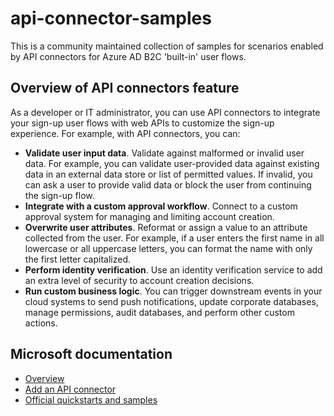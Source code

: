 # api-connector-samples
This is a community maintained collection of samples for scenarios enabled by API connectors for Azure AD B2C 'built-in' user flows.

## Overview of API connectors feature

As a developer or IT administrator, you can use API connectors to integrate your sign-up user flows with web APIs to customize the sign-up experience. For example, with API connectors, you can:

- **Validate user input data**. Validate against malformed or invalid user data. For example, you can validate user-provided data against existing data in an external data store or list of permitted values. If invalid, you can ask a user to provide valid data or block the user from continuing the sign-up flow.
- **Integrate with a custom approval workflow**. Connect to a custom approval system for managing and limiting account creation.
- **Overwrite user attributes**. Reformat or assign a value to an attribute collected from the user. For example, if a user enters the first name in all lowercase or all uppercase letters, you can format the name with only the first letter capitalized. 
- **Perform identity verification**. Use an identity verification service to add an extra level of security to account creation decisions.
- **Run custom business logic**. You can trigger downstream events in your cloud systems to send push notifications, update corporate databases, manage permissions, audit databases, and perform other custom actions.

## Microsoft documentation

- [Overview](https://docs.microsoft.com/azure/active-directory-b2c/api-connectors-overview)
- [Add an API connector](https://docs.microsoft.com/azure/active-directory-b2c/add-api-connector)
- [Official quickstarts and samples](https://docs.microsoft.com/azure/active-directory-b2c/code-samples#api-connectors) 